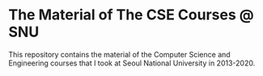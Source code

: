 # The Material of The CSE Courses @ SNU

This repository contains the material of the Computer Science and Engineering courses that I took at Seoul National University in 2013-2020.
